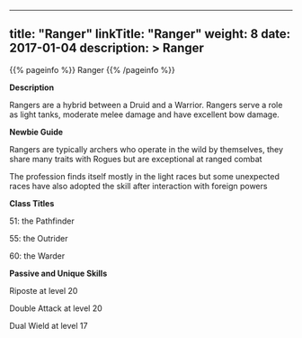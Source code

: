 
---
title: "Ranger"
linkTitle: "Ranger"
weight: 8
date: 2017-01-04
description: >
 Ranger
---

{{% pageinfo %}}
Ranger
{{% /pageinfo %}}

**Description**

Rangers are a hybrid between a Druid and a Warrior. Rangers serve a role as light tanks, moderate melee damage and have excellent bow damage. 

**Newbie Guide**

Rangers are typically archers who operate in the wild by themselves, they share many traits with Rogues but are exceptional at ranged combat

The profession finds itself mostly in the light races but some unexpected races have also adopted the skill after interaction with foreign powers 

**Class Titles**

51: the Pathfinder 

55: the Outrider 

60: the Warder 

**Passive and Unique Skills**

Riposte at level 20 

Double Attack at level 20 

Dual Wield at level 17

